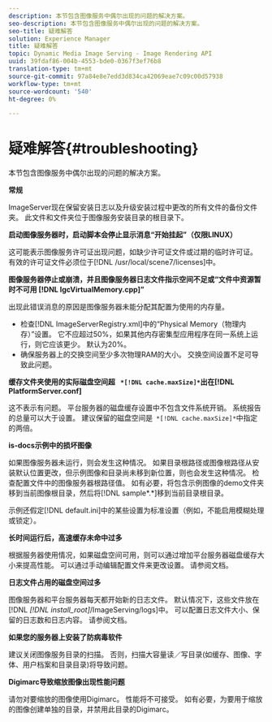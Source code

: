 ```yaml
---
description: 本节包含图像服务中偶尔出现的问题的解决方案。
seo-description: 本节包含图像服务中偶尔出现的问题的解决方案。
seo-title: 疑难解答
solution: Experience Manager
title: 疑难解答
topic: Dynamic Media Image Serving - Image Rendering API
uuid: 39fdaf86-004b-4553-bde0-0367f3ef76b8
translation-type: tm+mt
source-git-commit: 97a84e8e7edd3d834ca42069eae7c09c00d57938
workflow-type: tm+mt
source-wordcount: '540'
ht-degree: 0%

---
```



# 疑难解答{#troubleshooting}

本节包含图像服务中偶尔出现的问题的解决方案。

**常规**

ImageServer现在保留安装日志以及升级安装过程中更改的所有文件的备份文件夹。 此文件和文件夹位于图像服务安装目录的根目录下。

**启动图像服务器时，启动脚本会停止显示消息“开始挂起”（仅限LINUX）**

这可能表示图像服务许可证出现问题，如缺少许可证文件或过期的临时许可证。 有效的许可证文件必须位于[!DNL /usr/local/scene7/licenses]中。

**图像服务器停止或崩溃，并且图像服务器日志文件指示空间不足或“文件中资源暂时不可用 [!DNL IgcVirtualMemory.cpp]”**

出现此错误消息的原因是图像服务器未能分配其配置为使用的内存量。

* 检查[!DNL ImageServerRegistry.xml]中的“Physical Memory（物理内存）”设置。 它不应超过50%，如果其他内存密集型应用程序在同一系统上运行，则它应该更少。 默认为20%。
* 确保服务器上的交换空间至少多次物理RAM的大小。 交换空间设置不足可导致此问题。

**缓存文件夹使用的实际磁盘空间超 ` *[!DNL cache.maxSize]*`出在[!DNL PlatformServer.conf]**

这不表示有问题。 平台服务器的磁盘缓存设置中不包含文件系统开销。 系统报告的总量可以大于设置。 建议保留的磁盘空间是` *[!DNL cache.maxSize]*`中指定的两倍。

**is-docs示例中的损坏图像**

如果图像服务器未运行，则会发生这种情况。 如果目录根路径或图像根路径从安装默认位置更改，但示例图像和目录尚未移到新位置，则也会发生这种情况。 检查配置文件中的图像服务器根路径值。 如有必要，将包含示例图像的demo文件夹移到当前图像根目录，然后将[!DNL sample*.*]移到当前目录根目录。

示例还假定[!DNL default.ini]中的某些设置为标准设置（例如，不能启用模糊处理或锁定）。

**长时间运行后，高速缓存未命中过多**

根据服务器使用情况，如果磁盘空间可用，则可以通过增加平台服务器磁盘缓存大小来提高性能。 可以通过手动编辑配置文件来更改设置。 请参阅文档。

**日志文件占用的磁盘空间过多**

图像服务器和平台服务器每天都开始新的日志文件。 默认情况下，这些文件放在[!DNL *[!DNL install_root]*/ImageServing/logs]中。 可以配置日志文件大小、保留的日志数和日志内容。 请参阅文档。

**如果您的服务器上安装了防病毒软件**

建议关闭图像服务目录的扫描。 否则，扫描大容量读／写目录(如缓存、图像、字体、用户档案和目录目录)将导致问题。

**Digimarc导致缩放图像出现性能问题**

请勿对要缩放的图像使用Digimarc。 性能将不可接受。 如有必要，为要用于缩放的图像创建单独的目录，并禁用此目录的Digimarc。
